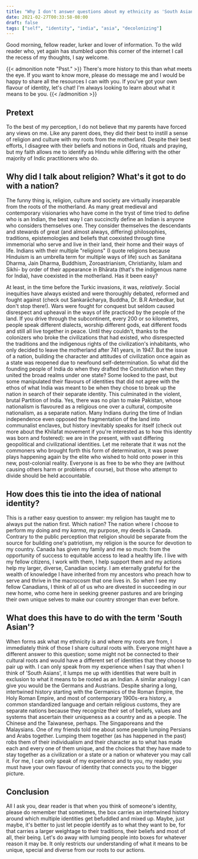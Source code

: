 ```yaml
---
title: "Why I don't answer questions about my ethnicity as 'South Asian'"
date: 2021-02-27T00:33:58-08:00
draft: false
tags: ["self", "identity", "india", "asia", "decolonizing"]
---
```


Good morning, fellow reader, lurker and lover of information. To the wild reader who, yet again has stumbled upon this corner of the internet I call the recess of my thoughts, I say welcome.

{{< admonition note "Psst." >}}
There's more history to this than what meets the eye. If you want to know more, please do message me and I would be happy to share all the resources I can with you. If you've got your own flavour of identity, let's chat! I'm always looking to learn about what it means to be you.
{{< /admonition >}}

## Pretext

To the best of my perception, I do not believe that my parents have forced any views on me. Like any parent does, they did their best to instill a sense of religion and culture with my roots from the motherland. Despite their best efforts, I disagree with their beliefs and notions in God, rituals and praying, but my faith allows me to identify as Hindu while differing with the other majority of Indic practitioners who do.

## Why did I talk about religion? What's it got to do with a nation?

The funny thing is, religion, culture and society are virtually inseparable from the roots of the motherland. As many great medieval and contemporary visionaries who have come in the tryst of time tried to define who is an Indian, the best way I can succinctly define an Indian is anyone who considers themselves one. They consider themselves the descendants and stewards of great (and almost always, differing) philosophies, traditions, epistemologies and beliefs that coexisted through time immemorial who serve and live in their land, their home and their ways of life. Indians with their multiple "religions" (I quote religions because Hinduism is an umbrella term for multiple ways of life) such as Sanātana Dharma, Jain Dharma, Buddhism, Zoroastrianism, Christianity, Islam and Sikhi- by order of their appearance in Bhārata (that's the indigenous name for India), have coexisted in the motherland. Has it been easy?

At least, in the time before the Turkic invasions, it was, *relatively*. Social inequities have always existed and were thoroughly debated, reformed and fought against (check out Sankarācharya, Buddha, Dr. B.R Ambedkar, but don't stop there!). Wars were fought for conquest but seldom caused disrespect and upheaval in the ways of life practiced by the people of the land. If you drive through the subcontinent, every 200 or so kilometres, people speak different dialects, worship different gods, eat different foods and still all live together in peace. Until they couldn't, thanks to the colonizers who broke the civilizations that had existed, who disrespected the traditions and the indigenous rights of the civilization's inhabitants, who only decided to leave the motherland after 741 years, in 1947. But the issue of a nation, building the character and attitudes of civilization once again as a state was reopened due to newfound self-determination. So what did the founding people of India do when they drafted the Constitution when they united the broad realms under one state? Some looked to the past, but some manipulated their flavours of identities that did not agree with the ethos of what India was meant to be when they chose to break up the nation in search of their separate identity. This culminated in the violent, brutal Partition of India. Yes, there was no plan to make Pakistan, whose nationalism is flavoured as a religious one over a cultural, composite nationalism, as a separate nation. Many Indians during the time of Indian independence even opposed the fragmentation of the land into communalist enclaves, but history inevitably speaks for itself (check out more about the Khilafat movement if you're interested as to how this identity was born and fostered): we are in the present, with vast differing geopolitical and civilizational identities. Let me reiterate that it was not the commoners who brought forth this form of determination, it was power plays happening again by the elite who wished to hold onto power in this new, post-colonial reality. Everyone is as free to be who they are (without causing others harm or problems of course), but those who attempt to divide should be held accountable.

## How does this tie into the idea of national identity?

This is a rather easy question to answer: my religion has taught me to always put the nation first. Which nation? The nation where I choose to perform my doing and my *karma*, my purpose, my deeds is Canada. Contrary to the public perception that religion should be separate from the source for building one's patriotism, my religion is the source for devotion to my country. Canada has given my family and me so much: from the opportunity of success to equitable access to lead a healthy life.  I live with my fellow citizens, I work with them, I help support them and my actions help my larger, diverse, Canadian society. I am eternally grateful for the wealth of knowledge I have inherited from my ancestors who preach how to serve and thrive in the macrocosm that one lives in. So when I see my fellow Canadians, I think of all of us who are divested in succeeding in our new home, who come here in seeking greener pastures and are bringing their own unique selves to make our country stronger than ever before.

## What does this have to do with the term 'South Asian'?

When forms ask what my ethnicity is and where my roots are from, I immediately think of those I share cultural roots with. Everyone might have a different answer to this question; some might not be connected to their cultural roots and would have a different set of identities that they choose to pair up with. I can only speak from my experience when I say that when I think of 'South Asians', it lumps me up with identities that were built in exclusion to what it means to be rooted as an Indian. A similar analogy I can give you would be the Germans and Austrians. Despite sharing a long, intertwined history starting with the Germanics of the Roman Empire, the Holy Roman Empire, and most of contemporary 1900s-era history, a common standardized language and certain religious customs, they are separate nations because they recognize their set of beliefs, values and systems that ascertain their uniqueness as a country and as a people. The Chinese and the Taiwanese, perhaps. The Singaporeans and the Malaysians. One of my friends told me about some people lumping Persians and Arabs together. Lumping them together (as has happened in the past) robs them of their individualism and their character as to what has made each and every one of them unique, and the choices that they have made to stay together as a civilization or a state or a nation or whatever you may call it. For me, I can only speak of my experience and to you, my reader, you must have your own flavour of identity that connects you to the bigger picture.

## Conclusion

All I ask you, dear reader is that when you think of someone's identity, please do remember that sometimes, the box carries an intertwined history around which multiple identities get befuddled and mixed up. Maybe, just maybe, it's better to just let people identify as to what they want to be, for that carries a larger weightage to their traditions, their beliefs and most of all, their being. Let's do away with lumping people into boxes for whatever reason it may be.  It only restricts our understanding of what it means to be unique, special and diverse from our roots to our actions.
